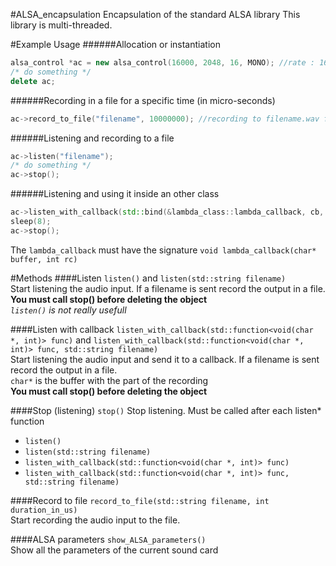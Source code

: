 #ALSA_encapsulation
Encapsulation of the standard ALSA library
This library is multi-threaded.

#Example Usage
######Allocation or instantiation
```cpp
alsa_control *ac = new alsa_control(16000, 2048, 16, MONO); //rate : 16000, frames: 2048, bits: 16
/* do something */
delete ac;
```

######Recording in a file for a specific time (in micro-seconds)
```cpp
ac->record_to_file("filename", 10000000); //recording to filename.wav for 10 seconds
```

######Listening and recording to a file
```cpp
ac->listen("filename");
/* do something */
ac->stop();
```

######Listening and using it inside an other class
```cpp
ac->listen_with_callback(std::bind(&lambda_class::lambda_callback, cb, std::placeholders::_1, std::placeholders::_2), "qsd");
sleep(8);
ac->stop();
```

The `lambda_callback` must have the signature `void lambda_callback(char* buffer, int rc)`

#Methods
####Listen
`listen()` and `listen(std::string filename)`<br>
Start listening the audio input. If a filename is sent record the output in a file.<br>
**You must call stop() before deleting the object**<br>
*`listen()` is not really usefull*<br>

####Listen with callback
`listen_with_callback(std::function<void(char *, int)> func)` and `listen_with_callback(std::function<void(char *, int)> func, std::string filename)` <br>
Start listening the audio input and send it to a callback. If a filename is sent record the output in a file.<br>
`char*` is the buffer with the part of the recording<br>
**You must call stop() before deleting the object**<br>

####Stop (listening)
`stop()`
Stop listening. Must be called after each listen* function
- `listen()`
- `listen(std::string filename)`
- `listen_with_callback(std::function<void(char *, int)> func)`
- `listen_with_callback(std::function<void(char *, int)> func, std::string filename)`

####Record to file
`record_to_file(std::string filename, int duration_in_us)`<br>
Start recording the audio input to the file.

####ALSA parameters
`show_ALSA_parameters()`<br>
Show all the parameters of the current sound card
